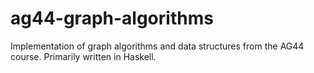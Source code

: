ag44-graph-algorithms
=====================

Implementation of graph algorithms and data structures from the AG44 course. Primarily written in Haskell.